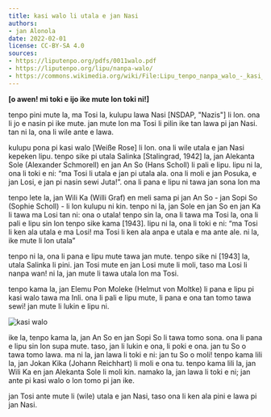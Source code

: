 ```yaml
---
title: kasi walo li utala e jan Nasi
authors:
- jan Alonola
date: 2022-02-01
license: CC-BY-SA 4.0
sources:
- https://liputenpo.org/pdfs/0011walo.pdf
- https://liputenpo.org/lipu/nanpa-walo/
- https://commons.wikimedia.org/wiki/File:Lipu_tenpo_nanpa_walo_-_kasi_walo.png
---
```


**[o awen! mi toki e ijo ike mute lon toki ni!]**

tenpo pini mute la, ma Tosi la, kulupu lawa Nasi [NSDAP, "Nazis"] li lon. ona li jo e nasin pi ike mute. jan mute lon ma Tosi li pilin ike tan lawa pi jan Nasi. tan ni la, ona li wile ante e lawa.

kulupu pona pi kasi walo [Weiße Rose] li lon. ona li wile utala e jan Nasi kepeken lipu. tenpo sike pi utala Salinka [Stalingrad, 1942] la, jan Alekanta Sole (Alexander Schmorell) en jan An So (Hans Scholl) li pali e lipu. lipu ni la, ona li toki e ni: “ma Tosi li utala e jan pi utala ala. ona li moli e jan Posuka, e jan Losi, e jan pi nasin sewi Juta!”. ona li pana e lipu ni tawa jan sona lon ma

tenpo lete la, jan Wili Ka (Willi Graf) en meli sama pi jan An So - jan Sopi So (Sophie Scholl) - li lon kulupu ni kin. tenpo ni la, jan Sole en jan So en jan Ka li tawa ma Losi tan ni: ona o utala! tenpo sin la, ona li tawa ma Tosi la, ona li pali e lipu sin lon tenpo sike kama [1943]. lipu ni la, ona li toki e ni: “ma Tosi li ken ala utala e ma Losi! ma Tosi li ken ala anpa e utala e ma ante ale. ni la, ike mute li lon utala”

tenpo ni la, ona li pana e lipu mute tawa jan mute. tenpo sike ni [1943] la, utala Salinka li pini. jan Tosi mute en jan Losi mute li moli, taso ma Losi li nanpa wan! ni la, jan mute li tawa utala lon ma Tosi.

tenpo kama la, jan Elemu Pon Moleke (Helmut von Moltke) li pana e lipu pi kasi walo tawa ma Inli. ona li pali e lipu mute, li pana e ona tan tomo tawa sewi! jan mute li lukin e lipu ni.

![kasi walo](https://upload.wikimedia.org/wikipedia/commons/c/c2/Lipu_tenpo_nanpa_walo_-_kasi_walo.png)

ike la, tenpo kama la, jan An So en jan Sopi So li tawa tomo sona. ona li pana e lipu sin lon supa mute. taso, jan li lukin e ona, li poki e ona. jan tu So o tawa tomo lawa. ma ni la, jan lawa li toki e ni: jan tu So o moli! tenpo kama lili la, jan Jokan Kika (Johann Reichhart) li moli e ona tu. tenpo kama lili la, jan Wili Ka en jan Alekanta Sole li moli kin. namako la, jan lawa li toki e ni; jan ante pi kasi walo o lon tomo pi jan ike.

jan Tosi ante mute li (wile) utala e jan Nasi, taso ona li ken ala pini e lawa pi jan Nasi.